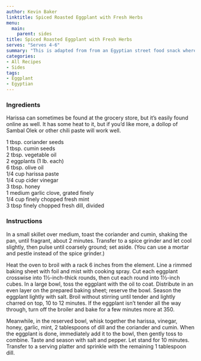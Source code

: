 ```yaml
---
author: Kevin Baker
linktitle: Spiced Roasted Eggplant with Fresh Herbs
menu:
  main:
    parent: sides
title: Spiced Roasted Eggplant with Fresh Herbs
serves: "Serves 4-6"
summary: "This is adapted from from an Egyptian street food snack where the eggplant is deep-fried. Broiling is much faster and easier. "
categories:
- All Recipes
- Sides
tags:
- Eggplant
- Egyptian
---
```

### Ingredients
Harissa can sometimes be found at the grocery store, but it’s easily found online as well. It has some heat to it, but if you’d like more, a dollop of Sambal Olek or other chili paste will work well.

<div class="ingredient-list">

1 tbsp. coriander seeds  
1 tbsp. cumin seeds  
2 tbsp. vegetable oil   
2 eggplants (1 lb. each)  
6 tbsp. olive oil  
1/4 cup harissa paste  
1/4 cup cider vinegar  
3 tbsp. honey  
1 medium garlic clove, grated finely  
1/4 cup finely chopped fresh mint  
3 tbsp finely chopped fresh dill, divided  

</div>

### Instructions
In a small skillet over medium, toast the coriander and cumin, shaking the pan, until fragrant, about 2 minutes. Transfer to a spice grinder and let cool slightly, then pulse until coarsely ground; set aside. (You can use a mortar and pestle instead of the spice grinder.)

Heat the oven to broil with a rack 6 inches from the element. Line a rimmed baking sheet with foil and mist with cooking spray. Cut each eggplant crosswise into 1½-inch-thick rounds, then cut each round into 1½-inch cubes. In a large bowl, toss the eggplant with the oil to coat. Distribute in an even layer on the prepared baking sheet; reserve the bowl. Season the eggplant lightly with salt. Broil without stirring until tender and lightly charred on top, 10 to 12 minutes. If the eggplant isn’t tender all the way through, turn off the broiler and bake for a few minutes more at 350.

Meanwhile, in the reserved bowl, whisk together the harissa, vinegar, honey, garlic, mint, 2 tablespoons of dill and the coriander and cumin. When the eggplant is done, immediately add it to the bowl, then gently toss to combine. Taste and season with salt and pepper. Let stand for 10 minutes. Transfer to a serving platter and sprinkle with the remaining 1 tablespoon dill.
